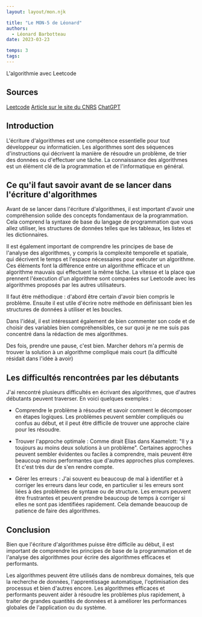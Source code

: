 ```yaml
---
layout: layout/mon.njk

title: "Le MON-5 de Léonard"
authors:
  - Léonard Barbotteau
date: 2023-03-23

temps: 3
tags:
---
```


<!-- début résumé -->
L'algorithmie avec Leetcode
<!-- fin résumé -->

## Sources
[Leetcode](https://leetcode.com)
[Article sur le site du CNRS](https://perso.liris.cnrs.fr/pierre-antoine.champin/enseignement/algo/cours/algo/bonnes_pratiques.html)
[ChatGPT](https://chat.openai.com/chat)

## Introduction
L'écriture d'algorithmes est une compétence essentielle pour tout développeur ou informaticien. Les algorithmes sont des séquences d'instructions qui décrivent la manière de résoudre un problème, de trier des données ou d'effectuer une tâche. La connaissance des algorithmes est un élément clé de la programmation et de l'informatique en général.

## Ce qu'il faut savoir avant de se lancer dans l'écriture d'algorithmes
Avant de se lancer dans l'écriture d'algorithmes, il est important d'avoir une compréhension solide des concepts fondamentaux de la programmation. Cela comprend la syntaxe de base du langage de programmation que vous allez utiliser, les structures de données telles que les tableaux, les listes et les dictionnaires.

Il est également important de comprendre les principes de base de l'analyse des algorithmes, y compris la complexité temporelle et spatiale, qui décrivent le temps et l'espace nécessaires pour exécuter un algorithme. Ces éléments font la différence entre un algorithme efficace et un algorithme mauvais qui effectuent la même tâche. La vitesse et la place que prennent l'éxecution d'un algorithme sont comparées sur Leetcode avec les algorithmes proposés par les autres utilisateurs. 

Il faut être méthodique : d'abord être certain d'avoir bien compris le problème. Ensuite il est utile d'écrire notre méthode en définissant bien les structures de données à utiliser et les boucles.

Dans l'idéal, il est intéressant également de bien commenter son code et de choisir des variables bien compréhensibles, ce sur quoi je ne me suis pas concentré dans la rédaction de mes algorithmes.

Des fois, prendre une pause, c'est bien. Marcher dehors m'a permis de trouver la solution à un algorithme compliqué mais court (la difficulté résidait dans l'idée à avoir)

## Les difficultés rencontrées par les débutants
J'ai rencontré plusieurs difficultés en écrivant des algorithmes, que d'autres débutants peuvent traverser. En voici quelques exemples :

- Comprendre le problème à résoudre et savoir comment le décomposer en étapes logiques. Les problèmes peuvent sembler compliqués ou confus au début, et il peut être difficile de trouver une approche claire pour les résoudre.

- Trouver l'approche optimale : Comme dirait Elias dans Kaamelott: "Il y a toujours au moins deux solutions à un problème". Certaines approches peuvent sembler évidentes ou faciles à comprendre, mais peuvent être beaucoup moins performantes que d'autres approches plus complexes. Et c'est très dur de s'en rendre compte.

- Gérer les erreurs : J'ai souvent eu beaucoup de mal à identifier et à corriger les erreurs dans leur code, en particulier si les erreurs sont liées à des problèmes de syntaxe ou de structure. Les erreurs peuvent être frustrantes et peuvent prendre beaucoup de temps à corriger si elles ne sont pas identifiées rapidement. Cela demande beaucoup de patience de faire des algorithmes.

## Conclusion
Bien que l'écriture d'algorithmes puisse être difficile au début, il est important de comprendre les principes de base de la programmation et de l'analyse des algorithmes pour écrire des algorithmes efficaces et performants.

Les algorithmes peuvent être utilisés dans de nombreux domaines, tels que la recherche de données, l'apprentissage automatique, l'optimisation des processus et bien d'autres encore. Les algorithmes efficaces et performants peuvent aider à résoudre les problèmes plus rapidement, à traiter de grandes quantités de données et à améliorer les performances globales de l'application ou du système.

